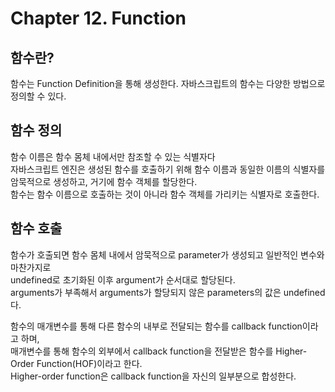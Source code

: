 # Chapter 12. Function

## 함수란?
함수는 Function Definition을 통해 생성한다. 자바스크립트의 함수는 다양한 방법으로 정의할 수 있다.  

## 함수 정의
함수 이름은 함수 몸체 내에서만 참조할 수 있는 식별자다  
자바스크립트 엔진은 생성된 함수를 호출하기 위해 함수 이름과 동일한 이름의 식별자를 암묵적으로 생성하고, 거기에 함수 객체를 할당한다.  
함수는 함수 이름으로 호출하는 것이 아니라 함수 객체를 가리키는 식별자로 호출한다.

## 함수 호출
함수가 호출되면 함수 몸체 내에서 암묵적으로 parameter가 생성되고 일반적인 변수와 마찬가지로  
undefined로 초기화된 이후 argument가 순서대로 할당된다.  
arguments가 부족해서 arguments가 할당되지 않은 parameters의 값은 undefined다.  


함수의 매개변수를 통해 다른 함수의 내부로 전달되는 함수를 callback function이라고 하며,  
매개변수를 통해 함수의 외부에서 callback function을 전달받은 함수를 Higher-Order Function(HOF)이라고 한다.  
Higher-order function은 callback function을 자신의 일부분으로 합성한다.  
